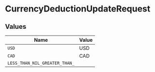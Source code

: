 # CurrencyDeductionUpdateRequest


## Values

| Name                          | Value                         |
| ----------------------------- | ----------------------------- |
| `USD`                         | USD                           |
| `CAD`                         | CAD                           |
| `LESS_THAN_NIL_GREATER_THAN_` | <nil>                         |